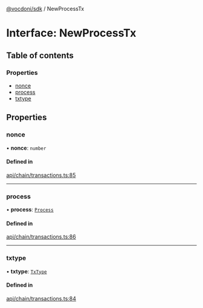 [@vocdoni/sdk](/sdk) / NewProcessTx

# Interface: NewProcessTx

## Table of contents

### Properties

- [nonce](NewProcessTx#nonce)
- [process](NewProcessTx#process)
- [txtype](NewProcessTx#txtype)

## Properties

### nonce

• **nonce**: `number`

#### Defined in

[api/chain/transactions.ts:85](https://github.com/vocdoni/vocdoni-sdk/blob/2ec9544f0d792289a6e591f4f269c47a23ca40a1/src/api/chain/transactions.ts#L85)

___

### process

• **process**: [`Process`](Process)

#### Defined in

[api/chain/transactions.ts:86](https://github.com/vocdoni/vocdoni-sdk/blob/2ec9544f0d792289a6e591f4f269c47a23ca40a1/src/api/chain/transactions.ts#L86)

___

### txtype

• **txtype**: [`TxType`](../enums/TxType)

#### Defined in

[api/chain/transactions.ts:84](https://github.com/vocdoni/vocdoni-sdk/blob/2ec9544f0d792289a6e591f4f269c47a23ca40a1/src/api/chain/transactions.ts#L84)
